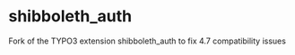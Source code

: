 shibboleth_auth
===============

Fork of the TYPO3 extension shibboleth_auth to fix 4.7 compatibility issues